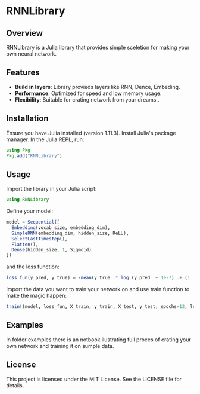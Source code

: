 # RNNLibrary

## Overview

RNNLibrary is a Julia library that provides simple sceletion for making your own neural network. 

## Features

- **Build in layers**: Library provieds layers like RNN, Dence, Embeding. 
- **Performance**: Optimized for speed and low memory usage.
- **Flexibility**: Suitable for crating network from your dreams..

## Installation

Ensure you have Julia installed (version 1.11.3). Install Julia's package manager. In the Julia REPL, run:

```julia
using Pkg
Pkg.add("RNNLibrary")
```

## Usage

Import the library in your Julia script:

```julia
using RNNLibrary
```

Define your model:

```julia
model = Sequential([
  Embedding(vocab_size, embedding_dim),
  SimpleRNN(embedding_dim, hidden_size, ReLU), 
  SelectLastTimestep(),
  Flatten(), 
  Dense(hidden_size, 1, Sigmoid)
])
```

and the loss function:

```julia
loss_fun(y_pred, y_true) = -mean(y_true .* log.(y_pred .+ 1e-7) .+ (1 .- y_true) .* log.(1 .- y_pred .+ 1e-7))
```

Import the data you want to train your network on and use train function to make the magic happen:

```julia
train!(model, loss_fun, X_train, y_train, X_test, y_test; epochs=12, lr=0.001, batchsize=128, optimizer=:Adam)
```

## Examples

In folder examples there is an notbook ilustrating full proces of crating your own network and training it on sumple data.

## License

This project is licensed under the MIT License. See the LICENSE file for details.